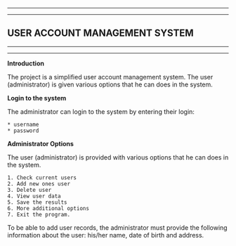 ***
***
## USER ACCOUNT MANAGEMENT SYSTEM
***
***

**Introduction**

The project is a simplified user account management system. The user (administrator) is given various options that he can
does in the system.


**Login to the system**

The administrator can login to the system by entering their login:

    * username 
    * password


**Administrator Options**

The user (administrator) is provided with various options that he can
does in the system. 

    1. Check current users 
    2. Add new ones user
    3. Delete user 
    4. View user data 
    5. Save the results 
    6. More additional options
    7. Exit the program. 
   
To be able to add user records, the administrator must provide the following information about the user:
his/her name, date of birth and address.











